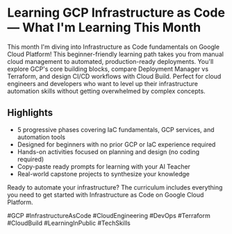 # Learning GCP Infrastructure as Code — What I'm Learning This Month

This month I'm diving into Infrastructure as Code fundamentals on Google Cloud Platform! This beginner-friendly learning path takes you from manual cloud management to automated, production-ready deployments. You'll explore GCP's core building blocks, compare Deployment Manager vs Terraform, and design CI/CD workflows with Cloud Build. Perfect for cloud engineers and developers who want to level up their infrastructure automation skills without getting overwhelmed by complex concepts.

## Highlights

- 5 progressive phases covering IaC fundamentals, GCP services, and automation tools
- Designed for beginners with no prior GCP or IaC experience required
- Hands-on activities focused on planning and design (no coding required)
- Copy-paste ready prompts for learning with your AI Teacher
- Real-world capstone projects to synthesize your knowledge

Ready to automate your infrastructure? The curriculum includes everything you need to get started with Infrastructure as Code on Google Cloud Platform.

\#GCP \#InfrastructureAsCode \#CloudEngineering \#DevOps \#Terraform \#CloudBuild \#LearningInPublic \#TechSkills

